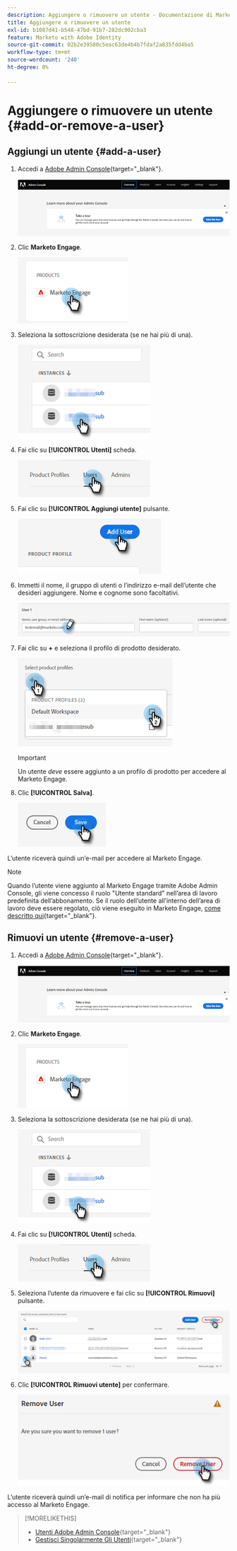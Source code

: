 ```yaml
---
description: Aggiungere o rimuovere un utente - Documentazione di Marketo - Documentazione del prodotto
title: Aggiungere o rimuovere un utente
exl-id: b1087d41-b548-47bd-91b7-282dc902cba3
feature: Marketo with Adobe Identity
source-git-commit: 02b2e39580c5eac63de4b4b7fdaf2a835fdd4ba5
workflow-type: tm+mt
source-wordcount: '240'
ht-degree: 0%

---
```


# Aggiungere o rimuovere un utente {#add-or-remove-a-user}

## Aggiungi un utente {#add-a-user}

1. Accedi a [Adobe Admin Console](https://adminconsole.adobe.com/){target="_blank"}.

   ![](assets/add-or-remove-a-user-1.png)

1. Clic **Marketo Engage**.

   ![](assets/add-or-remove-a-user-2.png)

1. Seleziona la sottoscrizione desiderata (se ne hai più di una).

   ![](assets/add-or-remove-a-user-3.png)

1. Fai clic su **[!UICONTROL Utenti]** scheda.

   ![](assets/add-or-remove-a-user-4.png)

1. Fai clic su **[!UICONTROL Aggiungi utente]** pulsante.

   ![](assets/add-or-remove-a-user-5.png)

1. Immetti il nome, il gruppo di utenti o l’indirizzo e-mail dell’utente che desideri aggiungere. Nome e cognome sono facoltativi.

   ![](assets/add-or-remove-a-user-6.png)

1. Fai clic su **+** e seleziona il profilo di prodotto desiderato.

   ![](assets/add-or-remove-a-user-7.png)

   >[!IMPORTANT]
   >
   >Un utente _deve_ essere aggiunto a un profilo di prodotto per accedere al Marketo Engage.

1. Clic **[!UICONTROL Salva]**.

   ![](assets/add-or-remove-a-user-8.png)

L’utente riceverà quindi un’e-mail per accedere al Marketo Engage.

>[!NOTE]
>
>Quando l’utente viene aggiunto al Marketo Engage tramite Adobe Admin Console, gli viene concesso il ruolo &quot;Utente standard&quot; nell’area di lavoro predefinita dell’abbonamento. Se il ruolo dell’utente all’interno dell’area di lavoro deve essere regolato, ciò viene eseguito in Marketo Engage, [come descritto qui](/help/marketo/product-docs/administration/users-and-roles/managing-user-roles-and-permissions.md){target="_blank"}.

## Rimuovi un utente {#remove-a-user}

1. Accedi a [Adobe Admin Console](https://adminconsole.adobe.com/){target="_blank"}.

   ![](assets/add-or-remove-a-user-9.png)

1. Clic **Marketo Engage**.

   ![](assets/add-or-remove-a-user-10.png)

1. Seleziona la sottoscrizione desiderata (se ne hai più di una).

   ![](assets/add-or-remove-a-user-11.png)

1. Fai clic su **[!UICONTROL Utenti]** scheda.

   ![](assets/add-or-remove-a-user-12.png)

1. Seleziona l’utente da rimuovere e fai clic su **[!UICONTROL Rimuovi]** pulsante.

   ![](assets/add-or-remove-a-user-13.png)

1. Clic **[!UICONTROL Rimuovi utente]** per confermare.

   ![](assets/add-or-remove-a-user-14.png)

L’utente riceverà quindi un’e-mail di notifica per informare che non ha più accesso al Marketo Engage.

>[!MORELIKETHIS]
>
>* [Utenti Adobe Admin Console](https://helpx.adobe.com/enterprise/using/users.html){target="_blank"}
>* [Gestisci Singolarmente Gli Utenti](https://helpx.adobe.com/enterprise/using/manage-users-individually.html){target="_blank"}
